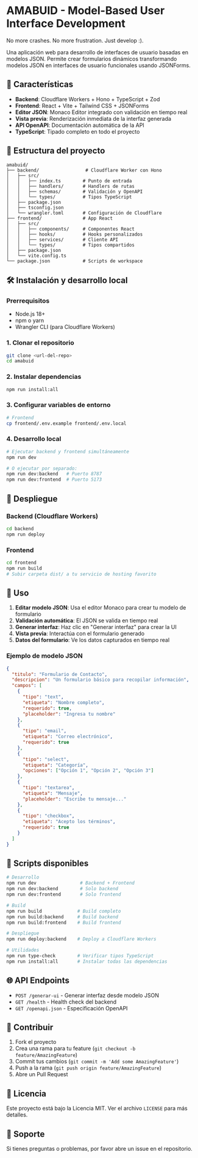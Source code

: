 # AMABUID - Model-Based User Interface Development

No more crashes. No more frustration. Just develop :).

Una aplicación web para desarrollo de interfaces de usuario basadas en modelos JSON. Permite crear formularios dinámicos transformando modelos JSON en interfaces de usuario funcionales usando JSONForms.

## 🚀 Características

- **Backend**: Cloudflare Workers + Hono + TypeScript + Zod
- **Frontend**: React + Vite + Tailwind CSS + JSONForms
- **Editor JSON**: Monaco Editor integrado con validación en tiempo real
- **Vista previa**: Renderización inmediata de la interfaz generada
- **API OpenAPI**: Documentación automática de la API
- **TypeScript**: Tipado completo en todo el proyecto

## 📁 Estructura del proyecto

```
amabuid/
├── backend/                 # Cloudflare Worker con Hono
│   ├── src/
│   │   ├── index.ts        # Punto de entrada
│   │   ├── handlers/       # Handlers de rutas
│   │   ├── schemas/        # Validación y OpenAPI
│   │   └── types/          # Tipos TypeScript
│   ├── package.json
│   ├── tsconfig.json
│   └── wrangler.toml       # Configuración de Cloudflare
├── frontend/               # App React
│   ├── src/
│   │   ├── components/     # Componentes React
│   │   ├── hooks/          # Hooks personalizados
│   │   ├── services/       # Cliente API
│   │   └── types/          # Tipos compartidos
│   ├── package.json
│   └── vite.config.ts
└── package.json            # Scripts de workspace
```

## 🛠️ Instalación y desarrollo local

### Prerrequisitos

- Node.js 18+ 
- npm o yarn
- Wrangler CLI (para Cloudflare Workers)

### 1. Clonar el repositorio

```bash
git clone <url-del-repo>
cd amabuid
```

### 2. Instalar dependencias

```bash
npm run install:all
```

### 3. Configurar variables de entorno

```bash
# Frontend
cp frontend/.env.example frontend/.env.local
```

### 4. Desarrollo local

```bash
# Ejecutar backend y frontend simultáneamente
npm run dev

# O ejecutar por separado:
npm run dev:backend   # Puerto 8787
npm run dev:frontend  # Puerto 5173
```

## 🚀 Despliegue

### Backend (Cloudflare Workers)

```bash
cd backend
npm run deploy
```

### Frontend

```bash
cd frontend
npm run build
# Subir carpeta dist/ a tu servicio de hosting favorito
```

## 📖 Uso

1. **Editar modelo JSON**: Usa el editor Monaco para crear tu modelo de formulario
2. **Validación automática**: El JSON se valida en tiempo real
3. **Generar interfaz**: Haz clic en "Generar interfaz" para crear la UI
4. **Vista previa**: Interactúa con el formulario generado
5. **Datos del formulario**: Ve los datos capturados en tiempo real

### Ejemplo de modelo JSON

```json
{
  "titulo": "Formulario de Contacto",
  "descripcion": "Un formulario básico para recopilar información",
  "campos": [
    {
      "tipo": "text",
      "etiqueta": "Nombre completo",
      "requerido": true,
      "placeholder": "Ingresa tu nombre"
    },
    {
      "tipo": "email",
      "etiqueta": "Correo electrónico",
      "requerido": true
    },
    {
      "tipo": "select",
      "etiqueta": "Categoría",
      "opciones": ["Opción 1", "Opción 2", "Opción 3"]
    },
    {
      "tipo": "textarea",
      "etiqueta": "Mensaje",
      "placeholder": "Escribe tu mensaje..."
    },
    {
      "tipo": "checkbox",
      "etiqueta": "Acepto los términos",
      "requerido": true
    }
  ]
}
```

## 🔧 Scripts disponibles

```bash
# Desarrollo
npm run dev                # Backend + Frontend
npm run dev:backend        # Solo backend
npm run dev:frontend       # Solo frontend

# Build
npm run build             # Build completo
npm run build:backend     # Build backend
npm run build:frontend    # Build frontend

# Despliegue
npm run deploy:backend    # Deploy a Cloudflare Workers

# Utilidades
npm run type-check        # Verificar tipos TypeScript
npm run install:all       # Instalar todas las dependencias
```

## 🌐 API Endpoints

- `POST /generar-ui` - Generar interfaz desde modelo JSON
- `GET /health` - Health check del backend
- `GET /openapi.json` - Especificación OpenAPI

## 🤝 Contribuir

1. Fork el proyecto
2. Crea una rama para tu feature (`git checkout -b feature/AmazingFeature`)
3. Commit tus cambios (`git commit -m 'Add some AmazingFeature'`)
4. Push a la rama (`git push origin feature/AmazingFeature`)
5. Abre un Pull Request

## 📄 Licencia

Este proyecto está bajo la Licencia MIT. Ver el archivo `LICENSE` para más detalles.

## 🛟 Soporte

Si tienes preguntas o problemas, por favor abre un issue en el repositorio.
